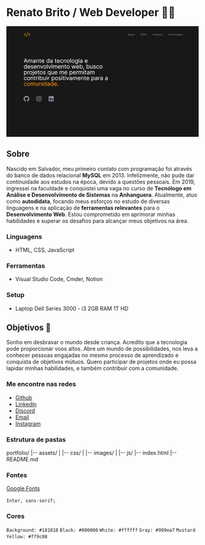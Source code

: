 # Renato Brito / Web Developer 👋🏽

![Portfolio Home](assets/images/home.png)

## Sobre

Nascido em Salvador, meu primeiro contato com programação foi
através do banco de dados relacional **MySQL** em 2013. Infelizmente, não pude dar continuidade aos estudos na
época, devido a questões pessoais. Em 2019, ingressei na faculdade
e conquistei uma vaga no curso de
**Tecnólogo em Análise e Desenvolvimento de Sistemas**
na **Anhanguera**. Atualmente, atuo como **autodidata**,
focando meus esforços no estudo de diversas linguagens e na
aplicação de **ferramentas relevantes** para o
**Desenvolvimento Web**. Estou comprometido em
aprimorar minhas habilidades e superar os desafios para alcançar
meus objetivos na área.

### Linguagens

- HTML, CSS, JavaScript

### Ferramentas

- Visual Studio Code, Cmder, Notion

### Setup

- Laptop Dell Series 3000 - i3 2GB RAM 1T HD

## Objetivos :dart:

Sonho em desbravar o mundo desde criança. Acredito que a tecnologia
pode proporcionar voos altos. Abre um mundo de possibilidades, nos
leva a conhecer pessoas engajadas no mesmo processo de aprendizado e
conquista de objetivos mútuos. Quero participar de projetos onde eu
possa lapidar minhas habilidades, e também contribuir com a
comunidade.

### Me encontre nas redes

- [Github](https://github.com/rbdev92)
- [Linkedin](https://www.linkedin.com/in/renatobrito92/)
- [Discord](https://discord.gg/#8522)
- [Email](mailto:dev.renatobrito@gmail.com)
- [Instagram](https://instagram.com/rbdev92)

### Estrutura de pastas

portfolio/
|-- assets/
| |-- css/
| |-- images/
| |-- js/
|-- index.html
|-- README.md

### Fontes

[Google Fonts](https://fonts.google.com/)

`Inter, sans-serif;`

### Cores

`Background: #181818`
`Black: #000000`
`White: #ffffff`
`Gray: #999ea7`
`Mustard Yellow: #ff9c08`

<!-- https://adevait.com/blog/workplace/7-soft-skills-developers-2019# -->